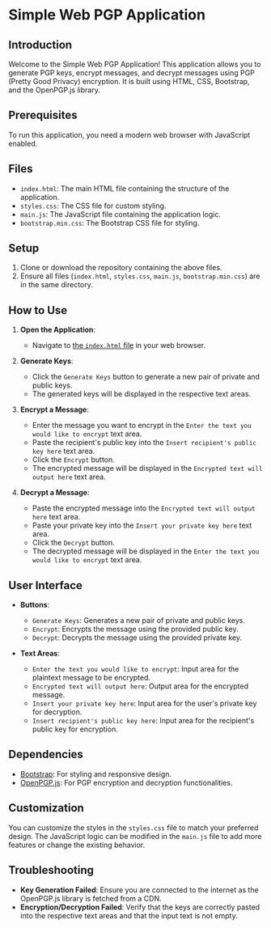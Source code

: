# Simple Web PGP Application

## Introduction

Welcome to the Simple Web PGP Application! This application allows you to generate PGP keys, encrypt messages, and decrypt messages using PGP (Pretty Good Privacy) encryption. It is built using HTML, CSS, Bootstrap, and the OpenPGP.js library.

## Prerequisites

To run this application, you need a modern web browser with JavaScript enabled.

## Files

- `index.html`: The main HTML file containing the structure of the application.
- `styles.css`: The CSS file for custom styling.
- `main.js`: The JavaScript file containing the application logic.
- `bootstrap.min.css`: The Bootstrap CSS file for styling.

## Setup

1. Clone or download the repository containing the above files.
2. Ensure all files (`index.html`, `styles.css`, `main.js`, `bootstrap.min.css`) are in the same directory.

## How to Use

1. **Open the Application**:
    - Navigate to [the `index.html` file](https://mightyk.github.io/SimpleWebPGP/) in your web browser.

2. **Generate Keys**:
    - Click the `Generate Keys` button to generate a new pair of private and public keys.
    - The generated keys will be displayed in the respective text areas.

3. **Encrypt a Message**:
    - Enter the message you want to encrypt in the `Enter the text you would like to encrypt` text area.
    - Paste the recipient's public key into the `Insert recipient's public key here` text area.
    - Click the `Encrypt` button.
    - The encrypted message will be displayed in the `Encrypted text will output here` text area.

4. **Decrypt a Message**:
    - Paste the encrypted message into the `Encrypted text will output here` text area.
    - Paste your private key into the `Insert your private key here` text area.
    - Click the `Decrypt` button.
    - The decrypted message will be displayed in the `Enter the text you would like to encrypt` text area.

## User Interface

- **Buttons**:
    - `Generate Keys`: Generates a new pair of private and public keys.
    - `Encrypt`: Encrypts the message using the provided public key.
    - `Decrypt`: Decrypts the message using the provided private key.

- **Text Areas**:
    - `Enter the text you would like to encrypt`: Input area for the plaintext message to be encrypted.
    - `Encrypted text will output here`: Output area for the encrypted message.
    - `Insert your private key here`: Input area for the user's private key for decryption.
    - `Insert recipient's public key here`: Input area for the recipient's public key for encryption.

## Dependencies

- [Bootstrap](https://stackpath.bootstrapcdn.com/bootstrap/4.5.2/css/bootstrap.min.css): For styling and responsive design.
- [OpenPGP.js](https://unpkg.com/openpgp@latest/dist/openpgp.min.js): For PGP encryption and decryption functionalities.

## Customization

You can customize the styles in the `styles.css` file to match your preferred design. The JavaScript logic can be modified in the `main.js` file to add more features or change the existing behavior.

## Troubleshooting

- **Key Generation Failed**: Ensure you are connected to the internet as the OpenPGP.js library is fetched from a CDN.
- **Encryption/Decryption Failed**: Verify that the keys are correctly pasted into the respective text areas and that the input text is not empty.
